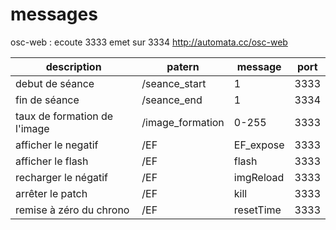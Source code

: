 messages
=======


osc-web : ecoute 3333 emet sur 3334
http://automata.cc/osc-web

description                               |  patern               | message       | port |
----------------------------------------- | --------------------- | ------------- | ---- |
debut de séance                           | /seance_start         | 1             | 3333 | 
fin de séance                             | /seance_end           | 1             | 3334 |
taux de formation de l'image              | /image_formation      | 0-255         | 3333 |
afficher le negatif                       | /EF                   | EF_expose     | 3333 |
afficher le flash                         | /EF                   | flash         | 3333 |
recharger le négatif                      | /EF                   | imgReload     | 3333 |   
arrêter le patch                          | /EF                   | kill          | 3333 |
remise à zéro du chrono                   | /EF                   | resetTime     | 3333 |
